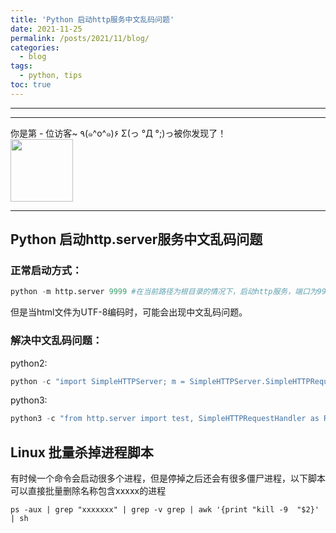 ```yaml
---
title: 'Python 启动http服务中文乱码问题'
date: 2021-11-25
permalink: /posts/2021/11/blog/
categories:
  - blog
tags:
  - python, tips
toc: true
---
```


---

---

<div>
<div class="button01">
      <visited_a href="#" display:inline>你是第<span data-hk-page="current"> - </span>位访客~</visited_a>
      <visited_p class="top">٩(๑^o^๑)۶</visited_p>
      <visited_p class="bottom">Σ(っ °Д °;)っ被你发现了！</visited_p>
</div>
<img align="center" width="100" src="{{ site.url }}/images/static/take_me.gif" alt="" display:inline>
</div>

<script async src="https://pagead2.googlesyndication.com/pagead/js/adsbygoogle.js?client=ca-pub-8633559477921171"
     crossorigin="anonymous"></script>
---

## Python 启动http.server服务中文乱码问题

### 正常启动方式：

```python
python -m http.server 9999 #在当前路径为根目录的情况下，启动http服务，端口为9999
```
但是当html文件为UTF-8编码时，可能会出现中文乱码问题。

### 解决中文乱码问题：

python2:

```python
python -c "import SimpleHTTPServer; m = SimpleHTTPServer.SimpleHTTPRequestHandler.extensions_map; m[''] = 'text/plain'; m.update(dict([(k, v + ';charset=UTF-8') for k, v in m.items()])); SimpleHTTPServer.test();" 9999  
```

python3:

```python
python3 -c "from http.server import test, SimpleHTTPRequestHandler as RH; RH.extensions_map={k:v+';charset=UTF-8' for k,v in RH.extensions_map.items()}; test(RH,port=9999)"  
```


## Linux 批量杀掉进程脚本

有时候一个命令会启动很多个进程，但是停掉之后还会有很多僵尸进程，以下脚本可以直接批量删除名称包含xxxxx的进程

```shell
ps -aux | grep "xxxxxxx" | grep -v grep | awk '{print "kill -9  "$2}' | sh
```

<div data-hk-top-pages="5"> </div>
